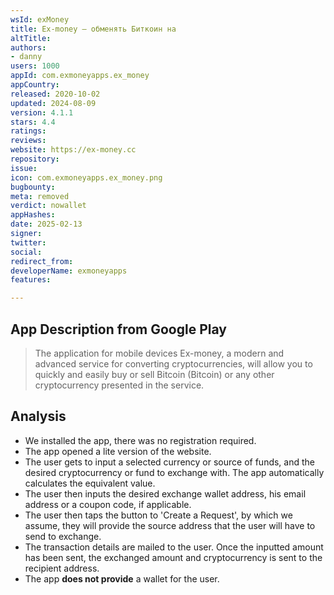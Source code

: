 ```yaml
---
wsId: exMoney
title: Ex-money – обменять Биткоин на
altTitle: 
authors:
- danny
users: 1000
appId: com.exmoneyapps.ex_money
appCountry: 
released: 2020-10-02
updated: 2024-08-09
version: 4.1.1
stars: 4.4
ratings: 
reviews: 
website: https://ex-money.cc
repository: 
issue: 
icon: com.exmoneyapps.ex_money.png
bugbounty: 
meta: removed
verdict: nowallet
appHashes: 
date: 2025-02-13
signer: 
twitter: 
social: 
redirect_from: 
developerName: exmoneyapps
features: 

---
```


## App Description from Google Play 

> The application for mobile devices Ex-money, a modern and advanced service for converting cryptocurrencies, will allow you to quickly and easily buy or sell Bitcoin (Bitcoin) or any other cryptocurrency presented in the service.

## Analysis 

- We installed the app, there was no registration required. 
- The app opened a lite version of the website. 
- The user gets to input a selected currency or source of funds, and the desired cryptocurrency or fund to exchange with. The app automatically calculates the equivalent value.
- The user then inputs the desired exchange wallet address, his email address or a coupon code, if applicable.
- The user then taps the button to 'Create a Request', by which we assume, they will provide the source address that the user will have to send to exchange. 
- The transaction details are mailed to the user. Once the inputted amount has been sent, the exchanged amount and cryptocurrency is sent to the recipient address.
- The app **does not provide** a wallet for the user.
